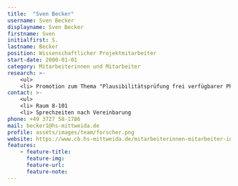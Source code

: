 ```yaml
---
title:  "Sven Becker"
username: Sven Becker
displayname: Sven Becker
firstname: Sven
initialfirst: S.
lastname: Becker
position: Wissenschaftlicher Projektmitarbeiter
start-date: 2000-01-01
category: Mitarbeiterinnen und Mitarbeiter
research: >-
    <ul>
    <li> Promotion zum Thema "Plausibilitätsprüfung frei verfügbarer Physik Engines als Werkzeug anthropometrischer Menschmodellsimulationen zur Aufklärungsunterstützung forensischer Fragestellungen"
contact: >-
    <ul>
    <li> Raum 8-101
    <li> Sprechzeiten nach Vereinbarung
phone: +49 3727 58-1786
mail: becker1@hs-mittweida.de
profile: assets/images/team/forscher.png
website: https://www.cb.hs-mittweida.de/mitarbeiterinnen-mitarbeiter-in-ihren-fachgruppen/becker-sven/
features:
    - feature-title: 
      feature-img: 
      feature-url: 
      feature-note: 
---
```

